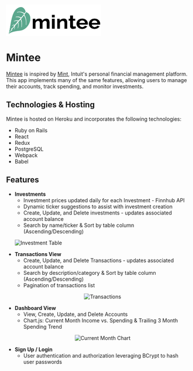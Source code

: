    <img src="https://github.com/mayagbarnes/Mintee/blob/main/app/assets/images/logo.png" width="260" height="85">

# Mintee

[Mintee](https://mintee.herokuapp.com/#/) is inspired by [Mint](https://mint.intuit.com/), Intuit's personal financial management platform. This app implements many of the same features, allowing users to manage their accounts, track spending, and monitor investments. 

## Technologies & Hosting

Mintee is hosted on Heroku and incorporates the following technologies:
* Ruby on Rails
* React
* Redux
* PostgreSQL
* Webpack
* Babel

## Features

* **Investments**
  * Investment prices updated daily for each Investment - Finnhub API
  * Dynamic ticker suggestions to assist with investment creation
  * Create, Update, and Delete investments - updates associated account balance
  * Search by name/ticker & Sort by table column (Ascending/Descending)
  <p align="left">
  <img width="500" alt="Investment Table" src="https://user-images.githubusercontent.com/63436329/119446565-80d56980-bce3-11eb-9be7-d28890a1d893.png">
  </p>
    <!-- <p align="right">
  <img width="250" alt="Investment Addition" src="https://user-images.githubusercontent.com/63436329/119446562-7f0ba600-bce3-11eb-869f-317a14ee01bb.png">
  </p> -->
* **Transactions View**
  * Create, Update, and Delete Transactions - updates associated account balance
  * Search by description/category & Sort by table column (Ascending/Descending)
  * Pagination of transactions list
  <p align="center">
  <img width="650" alt="Transactions" src="https://user-images.githubusercontent.com/63436329/118378560-89160200-b589-11eb-8270-d8740f46a49d.gif">
  </p>
* **Dashboard View**
  * View, Create, Update, and Delete Accounts
  * Chart.js: Current Month Income vs. Spending & Trailing 3 Month Spending Trend
  <p align="center">
    <img width="650" alt="Current Month Chart" src="https://user-images.githubusercontent.com/63436329/118377787-561d3f80-b584-11eb-9266-a7a82e31a89f.gif">
  </p>
* **Sign Up / Login**
  * User authentication and authorization leveraging BCrypt to hash user passwords 